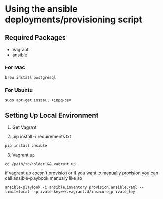 Using the ansible deployments/provisioning script
=================================================

## Required Packages

* Vagrant
* ansible

### For Mac
```
brew install postgresql
```

### For Ubuntu
```
sudo apt-get install libpq-dev
```

## Setting Up Local Environment

1. Get Vagrant

2. pip install -r requirements.txt

```
pip install ansible
```

3. Vagrant up

```
cd /path/to/folder && vagrant up
```

if vagrant up doesn't provision or if you want to manually provision you can call ansible-playbook manually like so
```
ansible-playbook -i ansible.inventory provision.ansible.yaml --limit=local --private-key=~/.vagrant.d/insecure_private_key
```

